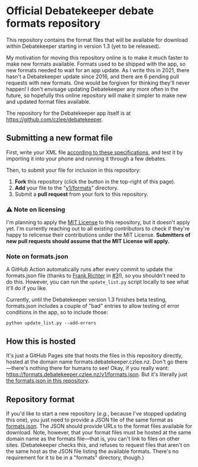Official Debatekeeper debate formats repository
===============================================

This repository contains the format files that will be available for download within Debatekeeper starting in version 1.3 (yet to be released).

My motivation for moving this repository online is to make it much faster to make new formats available. Formats used to be shipped with the app, so new formats needed to wait for an app update. As I write this in 2021, there hasn't a Debatekeeper update since 2016, and there are 6 pending pull requests with new formats. One would be forgiven for thinking they'll never happen! I don't envisage updating Debatekeeper any more often in the future, so hopefully this online repository will make it simpler to make new and updated format files available.

The repository for the Debatekeeper app itself is at https://github.com/czlee/debatekeeper.

Submitting a new format file
----------------------------
First, write your XML file [according to these specifications](https://github.com/czlee/debatekeeper/wiki/Writing-your-own-custom-debate-format-file), and test it by importing it into your phone and running it through a few debates.

Then, to submit your file for inclusion in this repository:
1. **Fork** this repository (click the button in the top-right of this page).
2. **Add** your file to the "[v1/formats](https://github.com/czlee/debatekeeper-formats/tree/main/v1/formats)" directory.
3. Submit a **pull request** from your fork to this repository.

### ⚠️ Note on licensing
I'm planning to apply the [MIT License](https://choosealicense.com/licenses/mit/) to this repository, but it doesn't apply yet. I'm currently reaching out to all existing contributors to check if they're happy to relicense their contributions under the MIT License. **Submitters of new pull requests should assume that the MIT License will apply.**

### Note on formats.json
A GitHub Action automatically runs after every commit to update the formats.json file (thanks to [Frank Richter](https://github.com/res2k) in [#3](https://github.com/czlee/debatekeeper-formats/pull/3)!), so you shouldn't need to do this. However, you can run the `update_list.py` script locally to see what it'll do if you like.

Currently, until the Debatekeeper version 1.3 finishes beta testing, formats.json includes a couple of "bad" entries to allow testing of error conditions in the app, so to include those:
```
python update_list.py --add-errors
```

How this is hosted
------------------

It's just a GitHub Pages site that hosts the files in this repository directly, hosted at the domain name formats.debatekeeper.czlee.nz. Don't go there—there's nothing there for humans to see! Okay, if you really want: https://formats.debatekeeper.czlee.nz/v1/formats.json. But it's literally just [the formats.json in this repository](https://github.com/czlee/debatekeeper-formats/blob/main/v1/formats.json).

Repository format
-----------------

If you'd like to start a new repository (_e.g._, because I've stopped updating this one), you just need to provide a JSON file of the same format as [formats.json](https://github.com/czlee/debatekeeper-formats/blob/main/v1/formats.json). The JSON should provide URLs to the format files available for download. Note, however, that your format files must be hosted at the same domain name as the formats file—that is, you can't link to files on other sites. (Debatekeeper checks this, and refuses to request files that aren't on the same host as the JSON file listing the available formats. There's no requirement for it to be in a "formats" directory, though.)
